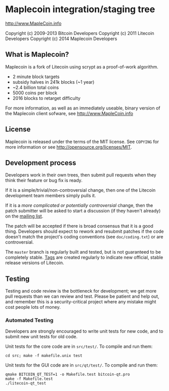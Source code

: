 Maplecoin integration/staging tree
================================

http://www.MapleCoin.info

Copyright (c) 2009-2013 Bitcoin Developers
Copyright (c) 2011 Litecoin Developers
Copyright (c) 2014 Maplecoin Developers

What is Maplecoin?
----------------

Maplecoin is a fork of Litecoin using scrypt as a proof-of-work algorithm.
 - 2 minute block targets
 - subsidy halves in 241k blocks (~1 year)
 - ~2.4 billion total coins
 - 5000 coins per block
 - 2016 blocks to retarget difficulty

For more information, as well as an immediately useable, binary version of
the Maplecoin client sofware, see http://www.MapleCoin.info

License
-------

Maplecoin is released under the terms of the MIT license. See `COPYING` for more
information or see http://opensource.org/licenses/MIT.

Development process
-------------------

Developers work in their own trees, then submit pull requests when they think
their feature or bug fix is ready.

If it is a simple/trivial/non-controversial change, then one of the Litecoin
development team members simply pulls it.

If it is a *more complicated or potentially controversial* change, then the patch
submitter will be asked to start a discussion (if they haven't already) on the
[mailing list](http://sourceforge.net/mailarchive/forum.php?forum_name=bitcoin-development).

The patch will be accepted if there is broad consensus that it is a good thing.
Developers should expect to rework and resubmit patches if the code doesn't
match the project's coding conventions (see `doc/coding.txt`) or are
controversial.

The `master` branch is regularly built and tested, but is not guaranteed to be
completely stable. [Tags](https://github.com/bitcoin/bitcoin/tags) are created
regularly to indicate new official, stable release versions of Litecoin.

Testing
-------

Testing and code review is the bottleneck for development; we get more pull
requests than we can review and test. Please be patient and help out, and
remember this is a security-critical project where any mistake might cost people
lots of money.

### Automated Testing

Developers are strongly encouraged to write unit tests for new code, and to
submit new unit tests for old code.

Unit tests for the core code are in `src/test/`. To compile and run them:

    cd src; make -f makefile.unix test

Unit tests for the GUI code are in `src/qt/test/`. To compile and run them:

    qmake BITCOIN_QT_TEST=1 -o Makefile.test bitcoin-qt.pro
    make -f Makefile.test
    ./litecoin-qt_test


